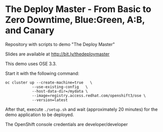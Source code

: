 # The Deploy Master - From Basic to Zero Downtime, Blue:Green, A:B, and Canary
Repository with scripts to demo "The Deploy Master"

Slides are available at http://bit.ly/thedeploymaster

This demo uses OSE 3.3.

Start it with the following command:

    oc cluster up --create-machine=true   \
                --use-existing-config   \
                --host-data-dir=/mydata \
                --image=registry.access.redhat.com/openshift3/ose \
                --version=latest

After that, execute `./setup.sh` and wait (approximately 20 minutes) for the demo application to be deployed.

The OpenShift console credentials are developer/developer